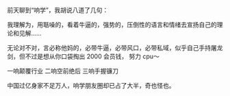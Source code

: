 前天聊到“响学”，我胡说八道了几句：

我理解为，用聒噪的，看着牛逼的，强势的，压倒性的语言和情绪去宣扬自己的理论和见解……

无论对不对，言必称他妈的，必带牛逼，必带风口，必带私域，似乎自己手持屠龙剑，但不过是想从你口袋掏出 2000 会员钱， 努力 cpu～

一响颠覆行业
二响空前绝后
三响手握镰刀

中国过亿身家不足万人，响学朋友圈却已占了大半，奇也怪也。